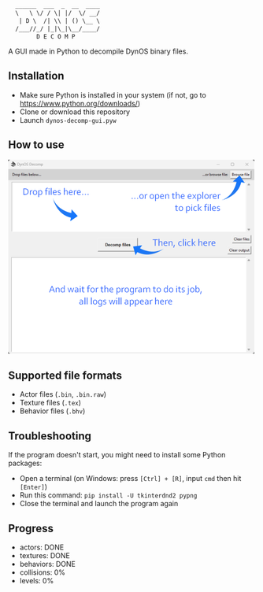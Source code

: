 ```
  ______  ___  _  __  ____
  \   \ \/ / \| |/  \/ __/
   | D \  /| \\ | () \__ \
  /___//_/ |_|\_|\__/____/
        D E C O M P
```

A GUI made in Python to decompile DynOS binary files.

## Installation

- Make sure Python is installed in your system (if not, go to https://www.python.org/downloads/)
- Clone or download this repository
- Launch `dynos-decomp-gui.pyw`

## How to use

<img src="howto.png" alt="drawing" width="500"/>

## Supported file formats

- Actor files (`.bin`, `.bin.raw`)
- Texture files (`.tex`)
- Behavior files (`.bhv`)

## Troubleshooting

If the program doesn't start, you might need to install some Python packages:
- Open a terminal (on Windows: press `[Ctrl] + [R]`, input `cmd` then hit `[Enter]`)
- Run this command: `pip install -U tkinterdnd2 pypng`
- Close the terminal and launch the program again

## Progress

- actors: DONE
- textures: DONE
- behaviors: DONE
- collisions: 0%
- levels: 0%
